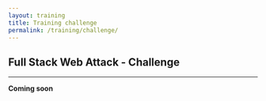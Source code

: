 ```yaml
---
layout: training
title: Training challenge
permalink: /training/challenge/
---
```


## Full Stack Web Attack - Challenge

---

**Coming soon**